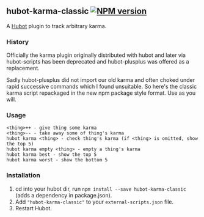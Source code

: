 ## hubot-karma-classic [![NPM version](https://badge.fury.io/js/hubot-karma-classic.png)](http://badge.fury.io/js/hubot-karma-classic)

A [Hubot](https://github.com/github/hubot) plugin to track arbitrary karma.

### History

Officially the karma plugin originally distributed with hubot and later via
hubot-scripts has been deprecated and hubot-plusplus was offered as a replacement.

Sadly hubot-plusplus did not import our old karma and often choked under rapid
successive commands which I found unsuitable.  So here's the classic karma script
repackaged in the new npm package style format.  Use as you will.

### Usage

    <thing>++ - give thing some karma
    <thing>-- - take away some of thing's karma
    hubot karma <thing> - check thing's karma (if <thing> is omitted, show the top 5)
    hubot karma empty <thing> - empty a thing's karma
    hubot karma best - show the top 5
    hubot karma worst - show the bottom 5

### Installation
1. cd into your hubot dir, run `npm install --save hubot-karma-classic` (adds a dependency in package.json).
2. Add `"hubot-karma-classic"` to your `external-scripts.json` file.
3. Restart Hubot.

